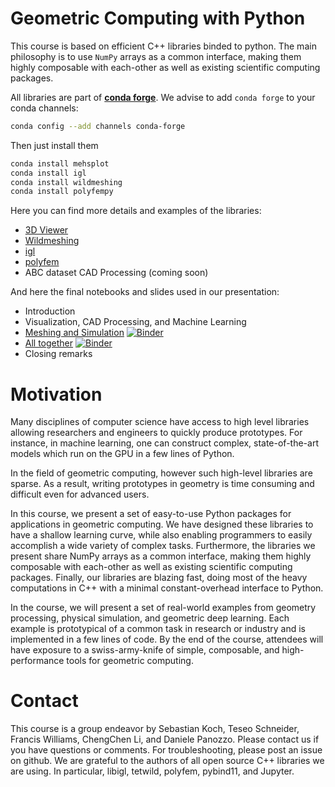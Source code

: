 Geometric Computing with Python
=======

This course is based on efficient C++ libraries binded to python.
The main philosophy is to use `NumPy` arrays as a common interface, making them highly composable with each-other as well as existing scientific computing packages.

All libraries are part of [**conda forge**](https://conda-forge.org/). We advise to add `conda forge` to your conda channels:
```bash
conda config --add channels conda-forge
```


Then just install them
```bash
conda install mehsplot
conda install igl
conda install wildmeshing
conda install polyfempy
```


Here you can find more details and examples of the libraries:

- [3D Viewer](meshplot)
- [Wildmeshing](wildmeshing)
- [igl](igl.md)
- [polyfem](polyfem.md)
- ABC dataset CAD Processing (coming soon)


And here the final notebooks and slides used in our presentation:

- Introduction
- Visualization, CAD Processing, and Machine Learning
- [Meshing and Simulation](Polyfem-2d) [![Binder](https://mybinder.org/badge_logo.svg)](https://mybinder.org/v2/gh/geometryprocessing/geometric-computing-python/doc?filepath=doc%2FPolyfem-2d.ipynb)
- [All together](All) [![Binder](https://mybinder.org/badge_logo.svg)](https://mybinder.org/v2/gh/geometryprocessing/geometric-computing-python/doc?filepath=doc%2FAll.ipynb)
- Closing remarks


# Motivation
Many disciplines of computer science have access to high level libraries allowing researchers and engineers to quickly produce prototypes. For instance, in machine learning, one can construct complex, state-of-the-art models which run on the GPU in a few lines of Python.

In the field of geometric computing, however such high-level libraries are sparse. As a result, writing prototypes in geometry is time consuming and difficult even for advanced users.

In this course, we present a set of easy-to-use Python packages for applications in geometric computing. We have designed these libraries to have a shallow learning curve, while also enabling programmers to easily accomplish a wide variety of complex tasks. Furthermore, the libraries we present share NumPy arrays as a common interface, making them highly composable with each-other as well as existing scientific computing packages. Finally, our libraries are blazing fast, doing most of the heavy computations in C++ with a minimal constant-overhead interface to Python.

In the course, we will present a set of real-world examples from geometry processing, physical simulation, and geometric deep learning. Each example is prototypical of a common task in research or industry and is implemented in a few lines of code. By the end of the course, attendees will have exposure to a swiss-army-knife of simple, composable, and high-performance tools for geometric computing.


# Contact
This course is a group endeavor by Sebastian Koch, Teseo Schneider, Francis Williams, ChengChen Li, and Daniele Panozzo. Please contact us if you have questions or comments. For troubleshooting, please post an issue on github. We are grateful to the authors of all open source C++ libraries we are using. In particular, libigl, tetwild, polyfem, pybind11, and Jupyter.
